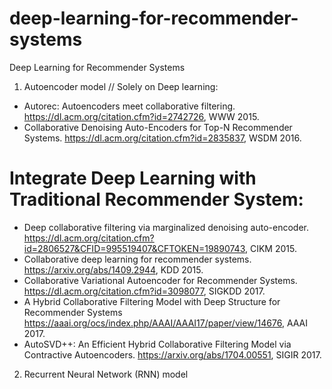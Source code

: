 # deep-learning-for-recommender-systems
Deep Learning for Recommender Systems
1. Autoencoder model
// Solely on Deep learning:
- Autorec: Autoencoders meet collaborative filtering. https://dl.acm.org/citation.cfm?id=2742726, WWW 2015.
- Collaborative Denoising Auto-Encoders for Top-N Recommender Systems. https://dl.acm.org/citation.cfm?id=2835837, WSDM 2016.
# Integrate Deep Learning with Traditional Recommender System:
- Deep collaborative filtering via marginalized denoising auto-encoder. https://dl.acm.org/citation.cfm?id=2806527&CFID=995519407&CFTOKEN=19890743, CIKM 2015.
- Collaborative deep learning for recommender systems. https://arxiv.org/abs/1409.2944, KDD 2015.
- Collaborative Variational Autoencoder for Recommender Systems. https://dl.acm.org/citation.cfm?id=3098077, SIGKDD 2017.
- A Hybrid Collaborative Filtering Model with Deep Structure for Recommender Systems https://aaai.org/ocs/index.php/AAAI/AAAI17/paper/view/14676, AAAI 2017.
- AutoSVD++: An Efficient Hybrid Collaborative Filtering Model via Contractive Autoencoders. https://arxiv.org/abs/1704.00551, SIGIR 2017.

2. Recurrent Neural Network (RNN) model


